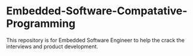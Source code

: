 # Embedded-Software-Compatative-Programming
This repository is for Embedded Software Engineer to help the crack the interviews and product development.
